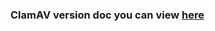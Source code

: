 ### ClamAV version doc you can view [here](https://docs.clamav.net/appendix/FunctionalityLevels.html)